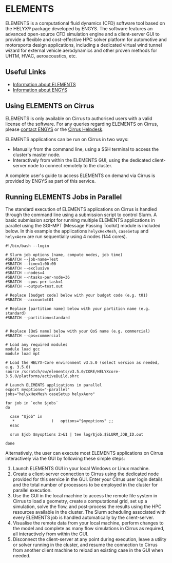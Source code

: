 # ELEMENTS

ELEMENTS is a computational fluid dynamics (CFD) software tool based on
the HELYX® package developed by ENGYS. The software features an advanced
open-source CFD simulation engine and a client-server GUI to provide a
flexible and cost-effective HPC solver platform for automotive and
motorsports design applications, including a dedicated virtual wind
tunnel wizard for external vehicle aerodynamics and other proven methods
for UHTM, HVAC, aeroacoustics, etc.

## Useful Links

- [Information about ELEMENTS](https://engys.com/products/elements)
- [Information about ENGYS](https://engys.com/about-us)

## Using ELEMENTS on Cirrus

ELEMENTS is only available on Cirrus to authorised users with a valid
license of the software. For any queries regarding ELEMENTS on Cirrus,
please [contact ENGYS](https://engys.com/contact-us) or the [Cirrus
Helpdesk](mailto:support@cirrus.ac.uk).

ELEMENTS applications can be run on Cirrus in two ways:

- Manually from the command line, using a SSH terminal to access the
  cluster's master node.
- Interactively from within the ELEMENTS GUI, using the dedicated
  client-server node to connect remotely to the cluster.

A complete user's guide to access ELEMENTS on demand via Cirrus is
provided by ENGYS as part of this service.

## Running ELEMENTS Jobs in Parallel

The standard execution of ELEMENTS applications on Cirrus is handled
through the command line using a submission script to control Slurm. A
basic submission script for running multiple ELEMENTS applications in
parallel using the SGI-MPT (Message Passing Toolkit) module is included
below. In this example the applications `helyxHexMesh`, `caseSetup` and
`helyxAero` are run sequentially using 4 nodes (144 cores).

    #!/bin/bash --login

    # Slurm job options (name, compute nodes, job time)
    #SBATCH --job-name=Test
    #SBATCH --time=1:00:00
    #SBATCH --exclusive
    #SBATCH --nodes=4
    #SBATCH --ntasks-per-node=36
    #SBATCH --cpus-per-task=1
    #SBATCH --output=test.out

    # Replace [budget code] below with your budget code (e.g. t01)
    #SBATCH --account=t01

    # Replace [partition name] below with your partition name (e.g. standard)
    #SBATCH --partition=standard


    # Replace [QoS name] below with your QoS name (e.g. commercial)
    #SBATCH --qos=commercial

    # Load any required modules
    module load gcc
    module load mpt

    # Load the HELYX-Core environment v3.5.0 (select version as needed, e.g. 3.5.0)
    source /scratch/sw/elements/v3.5.0/CORE/HELYXcore-3.5.0/platforms/activeBuild.shrc

    # Launch ELEMENTS applications in parallel
    export myoptions="-parallel"
    jobs="helyxHexMesh caseSetup helyxAero"

    for job in `echo $jobs`
    do

      case "$job" in
       *                )   options="$myoptions" ;;
      esac

      srun $job $myoptions 2>&1 | tee log/$job.$SLURM_JOB_ID.out

    done

Alternatively, the user can execute most ELEMENTS applications on Cirrus
interactively via the GUI by following these simple steps:

1.  Launch ELEMENTS GUI in your local Windows or Linux machine.
2.  Create a client-server connection to Cirrus using the dedicated node
    provided for this service in the GUI. Enter your Cirrus user login
    details and the total number of processors to be employed in the
    cluster for parallel execution.
3.  Use the GUI in the local machine to access the remote file system in
    Cirrus to load a geometry, create a computational grid, set up a
    simulation, solve the flow, and post-process the results using the
    HPC resources available in the cluster. The Slurm scheduling
    associated with every ELEMENTS job is handled automatically by the
    client-server.
4.  Visualise the remote data from your local machine, perform changes
    to the model and complete as many flow simulations in Cirrus as
    required, all interactively from within the GUI.
5.  Disconnect the client-server at any point during execution, leave a
    utility or solver running in the cluster, and resume the connection
    to Cirrus from another client machine to reload an existing case in
    the GUI when needed.
